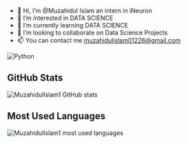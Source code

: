 - 👋 Hi, I’m @Muzahidul Islam an intern in iNeuron
- 👀 I’m interested in DATA SCIENCE
- 🌱 I’m currently learning DATA SCIENCE
- 💞️ I’m looking to collaborate on Data Science Projects
- 📫 You can contact me muzahidulislam01226@gmail.com


![Python](https://img.shields.io/badge/-Python-3776AB?style=flat-square&logo=python&logoColor=white)


<!---
MuzahidulIslam1/MuzahidulIslam1 is a ✨ special ✨ repository because its `README.md` (this file) appears on your GitHub profile.
You can click the Preview link to take a look at your changes.
--->
## GitHub Stats

![MuzahidulIslam1 GitHub stats](https://github-readme-stats.vercel.app/api?username=MuzahidulIslam1&show_icons=true)

 
## Most Used Languages

![MuzahidulIslam1 most used languages](https://github-readme-stats.vercel.app/api/top-langs/?username=MuzahidulIslam1&layout=compact)


